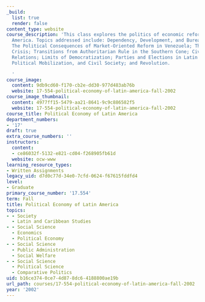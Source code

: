 ```yaml
---
_build:
  list: true
  render: false
content_type: website
course_description: 'This class explores the politics of economic reform in Latin
  America. Topics addressed include: Dependency, Development, and Bureaucratic-Authoritarianism;
  The Political Consequences of Market-Oriented Reform in Venezuela; The Mexican Peso
  Crisis; Transitions from Authoritarian Rule in the Southern Cone; Civil-Military
  Relations; Limits of Democratization; Parties and Elections in Latin America; Religion,
  Political Mobilization, and Civil Society; and Revolution.

  '
course_image:
  content: 9db9cd60-f170-cb2e-dd30-977d483ab76b
  website: 17-554-political-economy-of-latin-america-fall-2002
course_image_thumbnail:
  content: 4977ff15-5479-aa21-8641-9c9c886582f5
  website: 17-554-political-economy-of-latin-america-fall-2002
course_title: Political Economy of Latin America
department_numbers:
- '17'
draft: true
extra_course_numbers: ''
instructors:
  content:
  - ce86032f-5132-e821-cd04-f268905fb61d
  website: ocw-www
learning_resource_types:
- Written Assignments
legacy_uid: d7d0c77d-34e0-7cfd-0624-f67615fddfd4
level:
- Graduate
primary_course_number: '17.554'
term: Fall
title: Political Economy of Latin America
topics:
- - Society
  - Latin and Caribbean Studies
- - Social Science
  - Economics
  - Political Economy
- - Social Science
  - Public Administration
  - Social Welfare
- - Social Science
  - Political Science
  - Comparative Politics
uid: b16ce374-0ce7-4d87-8dc6-4188800ae19b
url_path: courses/17-554-political-economy-of-latin-america-fall-2002
year: '2002'
---
```

